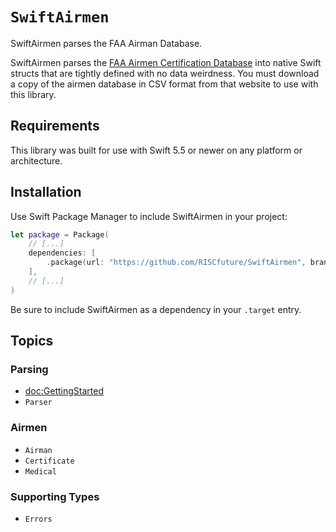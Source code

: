 # ``SwiftAirmen``

SwiftAirmen parses the FAA Airman Database.

SwiftAirmen parses the
[FAA Airmen Certification Database](https://www.faa.gov/licenses_certificates/airmen_certification/releasable_airmen_download/)
into native Swift structs that are tightly defined with no data weirdness. You
must download a copy of the airmen database in CSV format from that website to
use with this library.

## Requirements

This library was built for use with Swift 5.5 or newer on any platform or
architecture.

## Installation

Use Swift Package Manager to include SwiftAirmen in your project:

``` swift
let package = Package(
    // [...]
    dependencies: [
        .package(url: "https://github.com/RISCfuture/SwiftAirmen", branch: "master")
    ],
    // [...]
)
```

Be sure to include SwiftAirmen as a dependency in your `.target` entry.

## Topics

### Parsing

- <doc:GettingStarted>
- ``Parser``

### Airmen

- ``Airman``
- ``Certificate``
- ``Medical``

### Supporting Types

- ``Errors``
